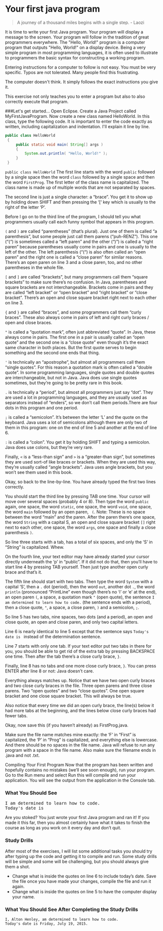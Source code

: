 # Your first java program

<blockquote>
A journey of a thousand miles begins with a single step.
   - Laozi
</blockquote>

It is time to write your first Java program. Your program will display a message to the screen. Your program will follow in the tradition of great programmers everywhere. The "Hello, World!" program is a computer program that outputs "Hello, World!" on a display device. Being a very simple program in most programming languages, it is often used to illustrate to programmers the basic syntax for constructing a working program.

Entering instructions for a computer to follow is not easy. You must be very specific. Typos are not tolerated. Many people find this frustrating.

The computer doesn't think. It simply follows the exact instructions you give it.

This exercise not only teaches you to enter a program but also to also correctly execute that program. 

###Let's get started...
Open Eclipse. Create a Java Project called MyFirstJavaProgram. Now create a new class named HelloWorld. In this class, type the following code. It is important to enter the code exactly as written, including capitalization and indentation. I'll explain it line by line.

```java
public class HelloWorld
 {
     public static void main( String[] args )
     {
         System.out.println( "Hello, World!" );
     }
 }
```
 
```public class HelloWorld```
The first line starts with the word ```public``` followed by a single space then the word ```class``` followed by a single space and then the word ```FirstProg```. The first letter of the class name is capitalized. The class name is made up of multiple words that are not separated by spaces.

The second line is just a single character: a “brace”. You get it to show up by holding down SHIFT and then pressing the ‘[‘ key which is usually to the right of the letter ‘P’.

Before I go on to the third line of the program, I should tell you what programmers usually call each funny symbol that appears in this program.

```(``` and ```)``` are called “parentheses” (that’s plural). Just one of them is called “a parenthesis”, but some people just call them parens (“puh-RENZ”). This one (“(“) is sometimes called a “left paren” and the other (“)”) is called a “right paren” because parentheses usually come in pairs and one is usually to the left of the other. The left parenthesis (“(“) is also often called an “open paren” and the right one is called a “close paren” for similar reasons.
There’s an open paren on line 3 and a close paren, too, and no other parentheses in the whole file.

```[``` and ```]``` are called “brackets”, but many programmers call them “square brackets” to make sure there’s no confusion. In Java, parentheses and square brackets are not interchangeable. Brackets come in pairs and they are called “left bracket” or “open bracket” and “right bracket” or “close bracket”.
There’s an open and close square bracket right next to each other on line 3.

```{``` and ```}``` are called “braces”, and some programmers call them “curly braces”. These also always come in pairs of left and right curly braces / open and close braces.

```"``` is called a “quotation mark”, often just abbreviated “quote”. In Java, these always come in pairs. The first one in a pair is usually called an “open quote” and the second one is a “close quote” even though it’s the exact same character in both places. But the first quote serves to begin something and the second one ends that thing.

```'``` is technically an “apostrophe”, but almost all programmers call them “single quotes”. For this reason a quotation mark is often called a “double quote”. In some programming languages, single quotes and double quotes are interchangeable, but not in Java. Java does use single quotes sometimes, but they’re going to be pretty rare in this book.

```.``` is technically a “period”, but almost all programmers just say “dot”. They are used a lot in programming languages, and they are usually used as separators instead of “enders”, so we don’t call them periods.There are four dots in this program and one period.

```;``` is called a “semicolon”. It’s between the letter ‘L’ and the quote on the keyboard. Java uses a lot of semicolons although there are only two of them in this program: one on the end of line 5 and another at the end of line 6.

```:``` is called a “colon”. You get it by holding SHIFT and typing a semicolon. Java does use colons, but they’re very rare.

Finally, ```<``` is a “less-than sign” and ```>``` is a “greater-than sign”, but sometimes they are used sort-of like braces or brackets. When they are used this way, they’re usually called “angle brackets”. Java uses angle brackets, but you won’t see them used in this book.

Okay, so back to the line-by-line. You have already typed the first two lines correctly.

You should start the third line by pressing TAB one time. Your cursor will move over several spaces (probably 4 or 8). Then type the word ```public``` again, one space, the word ```static```, one space, the word ```void```, one space, the word ```main``` followed by an open paren, ``` (```. Note: These is no space between the word “main” and the paren. After the paren there’s one space, the word ```String``` with a capital S, an open and close square bracket ```[]``` right next to each other, one space, the word ```args```, one space and finally a close parenthesis ```)```.

So line three starts with a tab, has a total of six spaces, and only the ‘S’ in “String” is capitalized. Whew.

On the fourth line, your text editor may have already started your cursor directly underneath the ‘p’ in “public”. If it did not do that, then you’ll have to start line 4 by pressing TAB yourself. Then just type another open curly brace and that’s it.

The fifth line should start with two tabs. Then type the word ```System``` with a capital ‘S’, then a ```.``` dot (period), then the word ```out```, another dot ```.```, the word ```println``` (pronounced “PrintLine” even though there’s no ‘i’ or ‘e’ at the end), an open paren ```(```, a space, a quotation mark ```"``` (open quote), the sentence ```I am determined to learn how to code.``` (the sentence ends with a period), then a close quote, ```"```, a space, a close paren, ```)``` and a semicolon, ```;```.

So line 5 has two tabs, nine spaces, two dots (and a period), an open and close quote, an open and close paren, and only two capital letters.

Line 6 is nearly identical to line 5 except that the sentence says ```Today's date is ``` instead of the determination sentence.

Line 7 starts with only one tab. If your text editor put two tabs in there for you, you should be able to get rid of the extra tab by pressing BACKSPACE one time. Then after the tab there’s a close curly brace, ```}```.

Finally, line 8 has no tabs and one more close curly brace, ```}```. You can press ENTER after line 8 or not: Java doesn’t care.

Everything always matches up. Notice that we have two open curly braces and two close curly braces in the file. Three open parens and three close parens. Two “open quotes” and two “close quotes”. One open square bracket and one close square bracket. This will always be true.

Also notice that every time we did an open curly brace, the line(s) below it had more tabs at the beginning, and the lines below close curly braces had fewer tabs.

Okay, now save this (if you haven’t already) as FirstProg.java.

Make sure the file name matches mine exactly: the ‘F’ in “First” is capitalized, the ‘P’ in “Prog” is capitalized, and everything else is lowercase. And there should be no spaces in the file name. Java will refuse to run any program with a space in the file name. Also make sure the filename ends in .java and not .txt.

Compiling Your First Program
Now that the program has been written and hopefully contains no mistakes (we’ll see soon enough), run your program. Go to the Run menu and select Run this will compile and run your application. You will see the output from the application in the Console tab.


### What You Should See
<pre>I am determined to learn how to code.
Today's date is</pre>

Are you stoked? You just wrote your first Java program and ran it! If you made it this far, then you almost certainly have what it takes to finish the course as long as you work on it every day and don’t quit.

### Study Drills
After most of the exercises, I will list some additional tasks you should try after typing up the code and getting it to compile and run. Some study drills will be  simple and some will be  challenging, but you should always give them a shot.

* Change what is inside the quotes on line 6 to include today’s date. Save the file once you have made your changes, compile the file and run it again.
* Change what is inside the quotes on line 5 to have the computer display your name.


### What You Should See After Completing the Study Drills

```
I, Alton Henley, am determined to learn how to code.
Today's date is Friday, July 19, 2015.
```